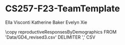 # CS257-F23-TeamTemplate
Ella Visconti
Katherine Baker
Evelyn Xie

\copy reproductiveResponsesByDemographics  FROM 'Data/GD4_revised3.csv' DELIMITER ',' CSV